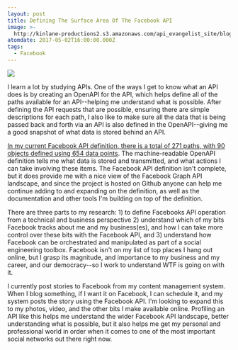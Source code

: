 ```yaml
---
layout: post
title: Defining The Surface Area Of The Facebook API
image: >-
  http://kinlane-productions2.s3.amazonaws.com/api_evangelist_site/blog/the_facebook_api_index_screenshot.png
atomdate: 2017-05-02T16:00:00.000Z
tags:
  - Facebook
---
```

[![](http://kinlane-productions2.s3.amazonaws.com/api_evangelist_site/blog/the_facebook_api_index_screenshot.png)](http://facebook.stack.network/)

I learn a lot by studying APIs. One of the ways I get to know what an API does is by creating an OpenAPI for the API, which helps define all of the paths available for an API--helping me understand what is possible. After defining the API requests that are possible, ensuring there are simple descriptions for each path, I also like to make sure all the data that is being passed back and forth via an API is also defined in the OpenAPI--giving me a good snapshot of what data is stored behind an API.

[In my current Facebook API definition, there is a total of 271 paths, with 90 objects defined using 654 data points](http://facebook.stack.network/). The machine-readable OpenAPI definition tells me what data is stored and transmitted, and what actions I can take involving these items. The Facebook API definition isn't complete, but it does provide me with a nice view of the Facebook Graph API landscape, and since the project is hosted on Github anyone can help me continue adding to and expanding on the definition, as well as the documentation and other tools I'm building on top of the definition.

There are three parts to my research: 1) to define Facebooks API operation from a technical and business perspective 2) understand which of my bits Facebook tracks about me and my business(es), and how I can take more control over these bits with the Facebook API, and 3) understand how Facebook can be orchestrated and manipulated as part of a social engineering toolbox. Facebook isn't on my list of top places I hang out online, but I grasp its magnitude, and importance to my business and my career, and our democracy--so I work to understand WTF is going on with it.

I currently post stories to Facebook from my content management system. When I blog something, if I want it on Facebook, I can schedule it, and my system posts the story using the Facebook API. I'm looking to expand this to my photos, video, and the other bits I make available online. Profiling an API like this helps me understand the wider Facebook API landscape, better understanding what is possible, but it also helps me get my personal and professional world in order when it comes to one of the most important social networks out there right now.